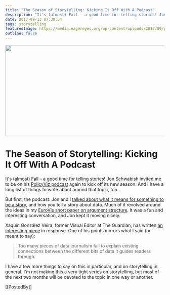 ```yaml
---
title: "The Season of Storytelling: Kicking It Off With A Podcast"
description: "It's (almost) Fall – a good time for telling stories! Jon Schwabish invited me to be on his PolicyViz podcast again to kick off its new season. And I have a long list of things to write about around that topic, too."
date: 2017-09-13 07:30:54
tags: storytelling
featuredImage: https://media.eagereyes.org/wp-content/uploads/2017/09/policyviz-storytelling.jpg
outline: false
---
```


<p align="center"><img src="https://media.eagereyes.org/wp-content/uploads/2017/09/policyviz-storytelling.jpg" width="512" height="288" /></p>

# The Season of Storytelling: Kicking It Off With A Podcast

It's (almost) Fall – a good time for telling stories! Jon Schwabish invited me to be on his <a href="https://policyviz.com/podcast/episode-93-robert-kosara/">PolicyViz podcast</a> again to kick off its new season. And I have a long list of things to write about around that topic, too.

But first, the podcast: Jon and I <a href="https://policyviz.com/podcast/episode-93-robert-kosara/">talked about what it means for something to be a story</a>, and how you tell a story about data. Much of it revolved around the ideas in my <a href="/papers/paper-an-argument-structure-for-data-stories">EuroVis short paper on argument structure</a>. It was a fun and interesting conversation, and Jon kept it moving nicely.

Xaquín González Veira, former Visual Editor at The Guardian, has written <a href="https://medium.com/xocas/i-like-data-driven-storytelling-i-like-loaded-words-d066d83ee909">an interesting piece</a> in response. One of his points mirrors what I said (or meant to say):

>	Too many pieces of data journalism fail to explain existing connections between the different bits of data it guides readers through.

I have a few more things to say on this in particular, and on storytelling in general. I'm not making this a very tight series on storytelling, but most of the next two months will be devoted to the topic in one way or another.

[[PostedBy]]

